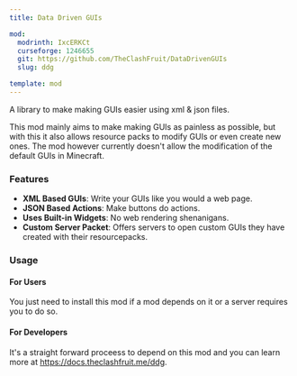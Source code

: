 ```yaml
---
title: Data Driven GUIs

mod:
  modrinth: IxcERKCt
  curseforge: 1246655
  git: https://github.com/TheClashFruit/DataDrivenGUIs
  slug: ddg

template: mod
---
```


A library to make making GUIs easier using xml & json files.

This mod mainly aims to make making GUIs as painless as possible, but with this it also allows resource packs to modify GUIs or even create new ones. The mod however currently doesn't allow the modification of the default GUIs in Minecraft.

### Features

* **XML Based GUIs**: Write your GUIs like you would a web page.
* **JSON Based Actions**: Make buttons do actions.
* **Uses Built-in Widgets**: No web rendering shenanigans.
* **Custom Server Packet**: Offers servers to open custom GUIs they have created with their resourcepacks.

### Usage

#### For Users

You just need to install this mod if a mod depends on it or a server requires you to do so.

#### For Developers

It's a straight forward proceess to depend on this mod and you can learn more at https://docs.theclashfruit.me/ddg.

